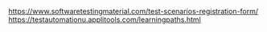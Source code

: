 https://www.softwaretestingmaterial.com/test-scenarios-registration-form/
https://testautomationu.applitools.com/learningpaths.html

